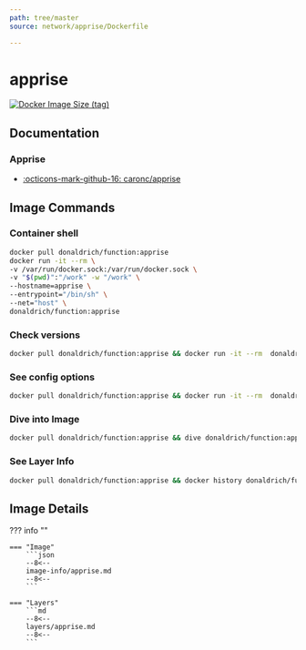 ```yaml
---
path: tree/master
source: network/apprise/Dockerfile

---
```


# apprise

[![Docker Image Size (tag)](https://img.shields.io/docker/image-size/donaldrich/function/apprise?color=blue&label=donaldrich/function:apprise&logo=docker&style=flat-square)](https://hub.docker.com/r/donaldrich/function/apprise)

## Documentation

### Apprise

- [:octicons-mark-github-16: caronc/apprise](https://github.com/caronc/apprise)

## Image Commands

### Container shell

```sh
docker pull donaldrich/function:apprise
docker run -it --rm \
-v /var/run/docker.sock:/var/run/docker.sock \
-v "$(pwd)":"/work" -w "/work" \
--hostname=apprise \
--entrypoint="/bin/sh" \
--net="host" \
donaldrich/function:apprise
```

### Check versions

```sh
docker pull donaldrich/function:apprise && docker run -it --rm  donaldrich/function:apprise validate
```

### See config options

```sh
docker pull donaldrich/function:apprise && docker run -it --rm  donaldrich/function:apprise help
```

### Dive into Image

```sh
docker pull donaldrich/function:apprise && dive donaldrich/function:apprise
```

### See Layer Info

```sh
docker pull donaldrich/function:apprise && docker history donaldrich/function:apprise
```

## Image Details

??? info ""

    === "Image"
        ```json
        --8<--
        image-info/apprise.md
        --8<--
        ```

    === "Layers"
        ```md
        --8<--
        layers/apprise.md
        --8<--
        ```
